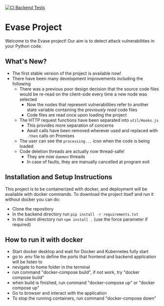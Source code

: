 [![CI Backend Tests](https://github.com/Bruce-liushaopeng/Evase/actions/workflows/ci_tests.yml/badge.svg?branch=main)](https://github.com/Bruce-liushaopeng/Evase/actions/workflows/ci_tests.yml)

# Evase Project

Welcome to the Evase project! Our aim is to detect attack vulnerabilities in your Python code.

## What's New?
- The first stable version of the project is available now!
- There have been many development improvements including the following
  - There was a previous poor design decision that the source code files would be re-read on the client-side every time a new node was selected
    - Now the nodes that represent vulnerabilities refer to another state variable containing the *previously read* code files
    - Code files are read once upon loading the project
  - The HTTP request functions have been separated into `util/Hooks.js`
    - This provides more separation of concerns
    - Await calls have been removed wherever used and replaced with `.then` calls on Promises
  - The user can see the `processing...` icon when the code is being loaded
  - Code deletion threads are actually now thread-safe!
    - They are now `daemon` threads
    - In case of faults, they are manually cancelled at program exit


## Installation and Setup Instructions

This project is to be containerized with docker, and deployment will be available with docker commands.
To download the project itself and run it without docker you can do:
- Clone the repository
- In the backend directory run `pip install -r requirements.txt`
- In the client directory run `npm install .` (use the force parameter if required)

## How to run it with docker
- Start docker desktop and wait for Docker and Kubernetes fully start
- go to .env file to define the ports that frontend and backend application will be listen to
- nevigate to home folder in the terminal
- run command "docker-compose build", if not work, try "docker compose build"
- when build is finished, run command "docker-compose up" or "docker compose up"
- Go to browser and interact with the application
- To stop the running containers, run command "docker-compose down"

